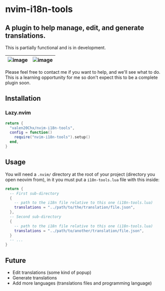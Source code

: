 # nvim-i18n-tools

## A plugin to help manage, edit, and generate translations.

This is partially functional and is in development.

| ![image](https://github.com/valen20Chx/nvim-i18n-tools/assets/33943799/ca578dfd-e2bb-45d1-96f3-e393ea8fc43b) | ![image](https://github.com/valen20Chx/nvim-i18n-tools/assets/33943799/7bf646a5-40a9-4ba1-85b8-8b2273a111b4) |
| ------------------------------------------------------------------------------------------------------------ | ------------------------------------------------------------------------------------------------------------ |

Please feel free to contact me if you want to help, and we'll see what to do.
This is a learning opportunity for me so don't expect this to be a complete plugin soon.

## Installation

### Lazy.nvim

```lua
return {
  "valen20Chx/nvim-i18n-tools",
  config = function()
    require("nvim-i18n-tools").setup()
  end,
}
```

## Usage

You will need a `.nvim/` directory at the root of your project (directory you open neovim from),
in it you must put a `i18n-tools.lua` file with this inside:

```lua
return {
  -- First sub-directory
  {
    -- path to the i18n file relative to this one (i18n-tools.lua)
    translations = "../path/to/the/translation/file.json",
  },
  -- Second sub-directory
  {
    -- path to the i18n file relative to this one (i18n-tools.lua)
    translations = "../path/to/another/translation/file.json",
  }
  -- ...
}
```

## Future

- Edit translations (some kind of popup)
- Generate translations
- Add more languages (translations files and programming language)
